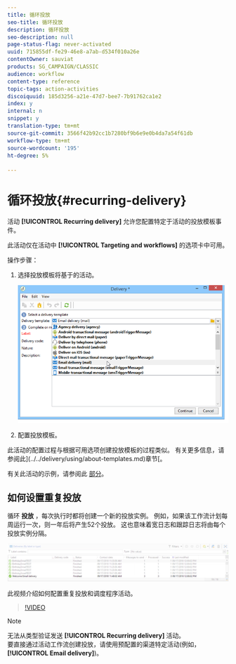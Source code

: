 ```yaml
---
title: 循环投放
seo-title: 循环投放
description: 循环投放
seo-description: null
page-status-flag: never-activated
uuid: 715855df-fe29-46e8-a7ab-d534f010a26e
contentOwner: sauviat
products: SG_CAMPAIGN/CLASSIC
audience: workflow
content-type: reference
topic-tags: action-activities
discoiquuid: 185d3256-a21e-47d7-bee7-7b91762ca1e2
index: y
internal: n
snippet: y
translation-type: tm+mt
source-git-commit: 3566f42b92cc1b7280bf9b6e9e0b4da7a54f61db
workflow-type: tm+mt
source-wordcount: '195'
ht-degree: 5%

---
```



# 循环投放{#recurring-delivery}

活动 **[!UICONTROL Recurring delivery]** 允许您配置特定于活动的投放模板事件。

此活动仅在活动中 **[!UICONTROL Targeting and workflows]** 的选项卡中可用。

操作步骤：

1. 选择投放模板将基于的活动。

   ![](assets/recurring_delivery_001.png)

1. 配置投放模板。

此活动的配置过程与根据可用选项创建投放模板的过程类似。 有关更多信息，请参阅此](../../delivery/using/about-templates.md)章节[。

有关此活动的示例，请参阅此 [部分](../../workflow/using/sending-a-birthday-email.md#creating-a-recurring-delivery-in-a-targeting-workflow)。

## 如何设置重复投放

循环 **投放** ，每次执行时都将创建一个新的投放实例。 例如，如果该工作流计划每周运行一次，则一年后将产生52个投放。 这也意味着宽日志和跟踪日志将由每个投放实例分隔。

![循环投放](assets/delivery_recurring.jpg)

此视频介绍如何配置重复投放和调度程序活动。

>[!VIDEO](https://video.tv.adobe.com/v/25040?quality=12)

>[!NOTE]
>
>无法从类型验证发送 **[!UICONTROL Recurring delivery]** 活动。\
>要直接通过活动工作流创建投放，请使用预配置的渠道特定活动(例如， **[!UICONTROL Email delivery]**)。
